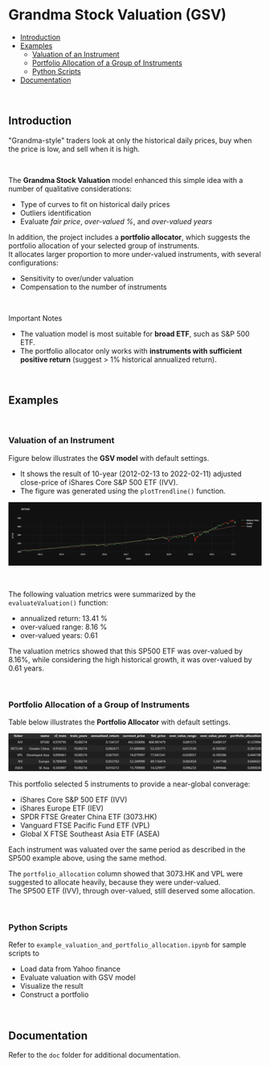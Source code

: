 # Grandma Stock Valuation (GSV)

* [Introduction](##Introduction)
* [Examples](##Examples)
    * [Valuation of an Instrument](###Valuation-of-an-Instrument)
    * [Portfolio Allocation of a Group of Instruments](###Portfolio-Allocation-of-a-Group-of-Instruments)
    * [Python Scripts](###Python-Scripts)
* [Documentation](##Documentation)

<br>

## Introduction
"Grandma-style" traders look at only the historical daily prices, buy when the price is low, and sell when it is high.

<br>

The **Grandma Stock Valuation** model enhanced this simple idea with a number of qualitative considerations:
* Type of curves to fit on historical daily prices
* Outliers identification
* Evaluate *fair price*, *over-valued %*, and *over-valued years*

In addition, the project includes a **portfolio allocator**, which suggests the portfolio allocation of your selected group of instruments.<br>
It allocates larger proportion to more under-valued instruments, with several configurations:
* Sensitivity to over/under valuation
* Compensation to the number of instruments

<br>

Important Notes
* The valuation model is most suitable for **broad ETF**, such as S&P 500 ETF.
* The portfolio allocator only works with **instruments with sufficient positive return** (suggest > 1% historical annualized return).

<br>

## Examples

<br>

### Valuation of an Instrument
Figure below illustrates the **GSV model** with default settings.
* It shows the result of 10-year (2012-02-13 to 2022-02-11) adjusted close-price of iShares Core S&P 500 ETF (IVV).
* The figure was generated using the `plotTrendline()` function.

![](doc/images/example_IVV.jpeg)

<br>

The following valuation metrics were summarized by the `evaluateValuation()` function:
* annualized return: 13.41 %
* over-valued range: 8.16 %
* over-valued years: 0.61

The valuation metrics showed that this SP500 ETF was over-valued by 8.16%, while considering the high historical growth, it was over-valued by 0.61 years.

<br>

### Portfolio Allocation of a Group of Instruments

Table below illustrates the **Portfolio Allocator** with default settings.

![](doc/images/example_portfolio_allocation.jpg)

This portfolio selected 5 instruments to provide a near-global converage:
* iShares Core S&P 500 ETF (IVV)
* iShares Europe ETF (IEV)
* SPDR FTSE Greater China ETF (3073.HK)
* Vanguard FTSE Pacific Fund ETF (VPL)
* Global X FTSE Southeast Asia ETF (ASEA)

Each instrument was valuated over the same period as described in the SP500 example above, using the same method.

The `portfolio_allocation` column showed that 3073.HK and VPL were suggested to allocate heavily, because they were under-valued.<br>
The SP500 ETF (IVV), through over-valued, still deserved some allocation.

<br>

### Python Scripts
Refer to `example_valuation_and_portfolio_allocation.ipynb` for sample scripts to
* Load data from Yahoo finance
* Evaluate valuation with GSV model
* Visualize the result
* Construct a portfolio

<br>

## Documentation
Refer to the `doc` folder for additional documentation.
